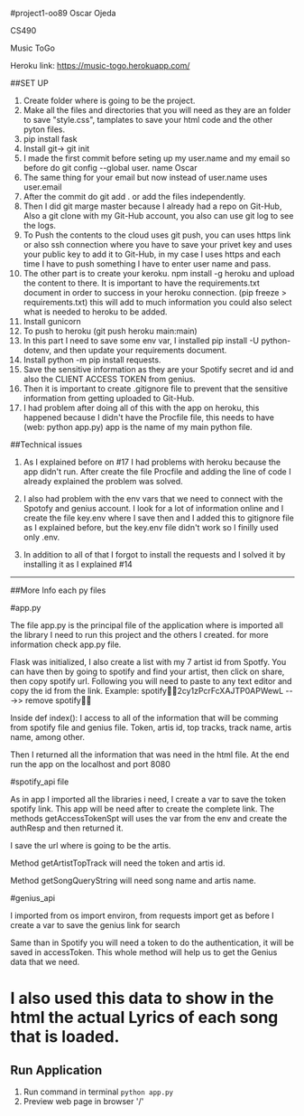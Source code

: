 #project1-oo89 Oscar Ojeda 

CS490

Music ToGo 


Heroku link: https://music-togo.herokuapp.com/

##SET UP 
1. Create folder where is going to be the project.
2. Make all the files and directories that you will need as they are an folder to save "style.css", tamplates to save your html code and the other pyton files. 
3. pip install fask 
4. Install git->  git init 
5. I made the first commit before seting up my user.name and my email so before do git config --global user. name Oscar 
6. The same thing for your email but now instead of user.name uses user.email
7. After the commit do git add . or add the files independently. 
8. Then I did git marge master because I already had a repo on Git-Hub, Also a git clone with my Git-Hub account, you also can use git log to see the logs. 
9. To Push the contents to the cloud uses git push, you can uses https link or also ssh connection where you have to save your privet key and uses your 
public key to add it to Git-Hub, in my case I uses https and each time I have to push something I have to enter user name and pass.
10. The other part is to create your keroku. npm install -g heroku and upload the content to there. It is important to have the requirements.txt 
document in order to success in your heroku connection. (pip freeze > requirements.txt) this will add to much information you could also select what is needed
to heroku to be added.
11. Install gunicorn
12. To push to heroku (git push heroku main:main)
13. In this part I need to save some env var, I installed pip install -U python-dotenv, and then update your requirements document.
14. Install python -m pip install requests.
15. Save the sensitive information as they are your Spotify secret and id and also the CLIENT ACCESS TOKEN from genius.
16. Then it is important to create .gitignore file to prevent that the sensitive information from getting uploaded to Git-Hub.
17. I had problem after doing all of this with the app on heroku, this happened because I didn't have the Procfile file, this 
needs to have (web: python app.py) app is the name of my main python file. 

##Technical issues

1. As I explained before on #17 I had problems with heroku because the app didn't run. After create the file Procfile and adding the line of code 
I already explained the problem was solved. 

2. I also had problem with the env vars that we need to connect with the Spotofy and genius account. I look for a lot of information online and I create
the file key.env where I save then and I added this to gitignore file as I explained before, but the key.env file didn't work so I finilly used only .env. 

3. In addition to all of that I forgot to install the requests and I solved it by installing it as I explained #14 

--------------------------------------------------------------------------------------------------------------------------------------------
##More Info each py files

#app.py 

The file app.py is the principal file of the application where is imported all the library I need to run this project and the others I created. 
for more information check app.py file. 

Flask was initialized, I also create a list with my 7 artist id from Spotfy. You can have then by going to spotify and find your 
artist, then click on share, then copy spotify url. Following you will need to paste to any text editor and copy the id from the link. Example: 
spotify:artist:2cy1zPcrFcXAJTP0APWewL --->> remove spotify:artist: 

Inside def index(): I access to all of the information that will be comming from spotify file and genius file. Token, artis id, top tracks, track name, 
artis name, among other. 

Then I returned all the information that was need in the html file. 
At the end run the app on the localhost and port 8080 

#spotify_api file 

As in app I imported all the libraries i need, I create a var to save the token spotify link. This app will be need after to create the complete link. 
The methods getAccessTokenSpt will uses the var from the env and create the authResp and then returned it. 

I save the url where is going to be the artis. 

Method getArtistTopTrack will need the token and artis id. 

Method getSongQueryString will need song name and artis name. 

#genius_api 

I imported
from os import environ, from requests import get
as before I create a var to save the genius link for search

Same than in Spotify you will need a token to do the authentication, it will be saved in accessToken. 
This whole method will help us to get the Genius data that we need. 

# I also used this data to show in the html the actual Lyrics of each song that is loaded. 

## Run Application
1. Run command in terminal `python app.py`
2. Preview web page in browser '/'




